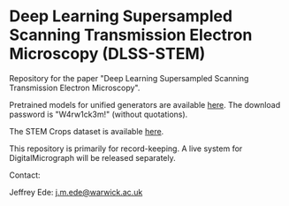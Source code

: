 # Deep Learning Supersampled Scanning Transmission Electron Microscopy (DLSS-STEM)

Repository for the paper "Deep Learning Supersampled Scanning Transmission Electron Microscopy".

Pretrained models for unified generators are available [here](https://mycloud-test.warwick.ac.uk/s/rbgCbZdXWqzSLCf). The download password is "W4rw1ck3m!" (without quotations). 

The STEM Crops dataset is available [here](https://warwick.ac.uk/fac/sci/physics/research/condensedmatt/microscopy/research/machinelearning/).

This repository is primarily for record-keeping. A live system for DigitalMicrograph will be released separately. 

Contact:

Jeffrey Ede: j.m.ede@warwick.ac.uk
